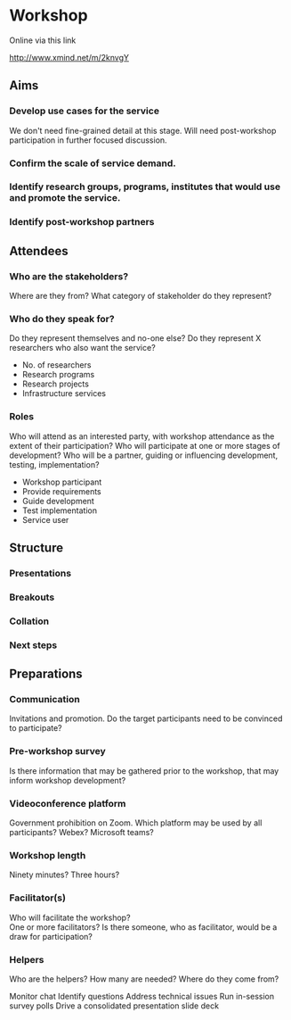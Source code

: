 # Workshop

Online via this link

http://www.xmind.net/m/2knvgY


## Aims

### Develop use cases for the service

We don't need fine-grained detail at this stage.  Will need post-workshop participation in further focused discussion.


### Confirm the scale of service demand.

### Identify research groups, programs, institutes that would use and promote the service.

### Identify post-workshop partners

## Attendees

### Who are the stakeholders?

Where are they from?
What category of stakeholder do they represent?


### Who do they speak for?

Do they represent themselves and no-one else?
Do they represent X researchers who also want the service?


- No. of researchers
- Research programs
- Research projects
- Infrastructure services

### Roles

Who will attend as an interested party, with workshop attendance as the extent of their participation?
Who will participate at one or more stages of development?
Who will be a partner, guiding or influencing development, testing, implementation?


- Workshop participant
- Provide requirements
- Guide development
- Test implementation
- Service user

## Structure

### Presentations

### Breakouts

### Collation

### Next steps

## Preparations

### Communication

Invitations and promotion.  Do the target participants need to be convinced to participate?


### Pre-workshop survey

Is there information that may be gathered prior to the workshop, that may inform workshop development?


### Videoconference platform

Government prohibition on Zoom.  Which platform may be used by all participants?  Webex? Microsoft teams?


### Workshop length

Ninety minutes?  Three hours?


### Facilitator(s)

Who will facilitate the workshop?  
One or more facilitators?
Is there someone, who as facilitator, would be a draw for participation?




### Helpers

Who are the helpers?  How many are needed? Where do they come from?

Monitor chat
Identify questions
Address technical issues
Run in-session survey polls
Drive a consolidated presentation slide deck




